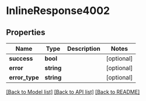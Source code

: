 # InlineResponse4002

## Properties
Name | Type | Description | Notes
------------ | ------------- | ------------- | -------------
**success** | **bool** |  | [optional] 
**error** | **string** |  | [optional] 
**error_type** | **string** |  | [optional] 

[[Back to Model list]](../../README.md#documentation-for-models) [[Back to API list]](../../README.md#documentation-for-api-endpoints) [[Back to README]](../../README.md)


